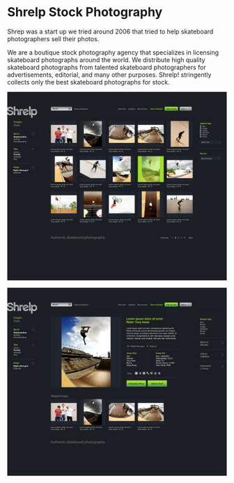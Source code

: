 # Shrelp Stock Photography

Shrep was a start up we tried around 2006 that tried to help skateboard photographers sell their photos.

We are a boutique stock photography agency that specializes in licensing skateboard photographs around the world. 
We distribute high quality skateboard photographs from talented skateboard photographers for advertisements, editorial, and many other purposes. Shrelp! stringently collects only the best skateboard photographs for stock.

![Browse Photos](https://raw.githubusercontent.com/jspooner/skatestock/master/doc/shrelp_index2.png)

![Detail Page](https://raw.githubusercontent.com/jspooner/skatestock/master/doc/shrelp_detail.png)
